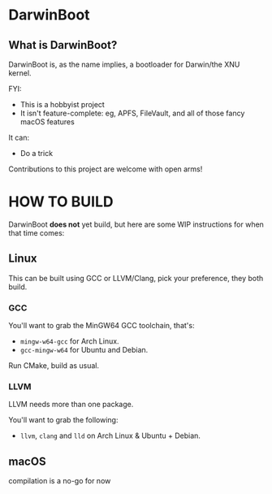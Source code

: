 # DarwinBoot

## What is DarwinBoot?
DarwinBoot is, as the name implies, a bootloader for Darwin/the XNU kernel.

FYI:
- This is a hobbyist project
- It isn't feature-complete: eg, APFS, FileVault, and all of those fancy macOS features

It can:
- Do a trick

Contributions to this project are welcome with open arms!

# HOW TO BUILD

DarwinBoot **does not** yet build, but here are some WIP instructions for when that time comes:

## Linux

This can be built using GCC or LLVM/Clang, pick your preference, they both build.

### GCC
You'll want to grab the MinGW64 GCC toolchain, that's:
- `mingw-w64-gcc` for Arch Linux.
- `gcc-mingw-w64` for Ubuntu and Debian.

Run CMake, build as usual.

### LLVM

LLVM needs more than one package.

You'll want to grab the following:
- `llvm`, `clang` and `lld` on Arch Linux & Ubuntu + Debian.

## macOS

compilation is a no-go for now
